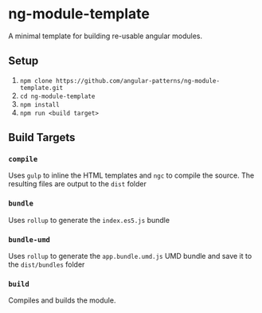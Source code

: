 # ng-module-template

A minimal template for building re-usable angular modules.

## Setup
  1. `npm clone https://github.com/angular-patterns/ng-module-template.git`
  2. `cd ng-module-template`
  3. `npm install`
  4. `npm run <build target>`

## Build Targets

### `compile`
Uses `gulp` to inline the HTML templates and `ngc` to compile the source. The resulting files are output to the `dist` folder

### `bundle`
Uses `rollup` to generate the `index.es5.js` bundle

### `bundle-umd`
Uses `rollup` to generate the `app.bundle.umd.js` UMD bundle and save it to the `dist/bundles` folder

### `build`
Compiles and builds the module.
 
